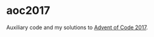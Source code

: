 # aoc2017

Auxiliary code and my solutions to [Advent of Code 2017](https://adventofcode.com/2017/).